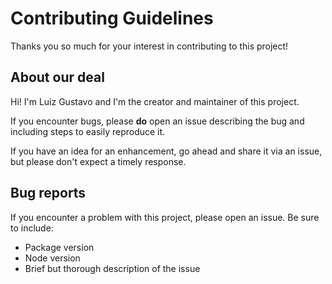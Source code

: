 # Contributing Guidelines

Thanks you so much for your interest in contributing to this project!

## About our deal

Hi! I'm Luiz Gustavo and I'm the creator and maintainer of this project.

If you encounter bugs, please **do** open an issue describing the bug and including steps to easily reproduce it.

If you have an idea for an enhancement, go ahead and share it via an issue, but please don't expect a timely response.

## Bug reports

If you encounter a problem with this project, please open an issue. Be sure to include:

- Package version
- Node version
- Brief but thorough description of the issue

